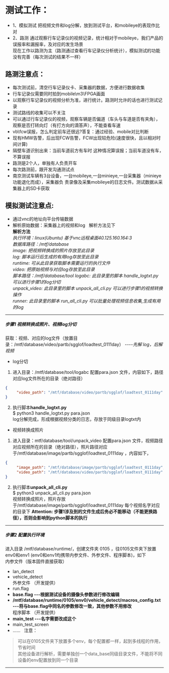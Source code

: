 # 测试工作：
- 1、模拟测试  把视频文件和log分解，放到测试平台，和mobileye的表现作比对  
- 2、路测 通过观察行车记录仪的视频记录，统计相对于mobileye，我们产品的误报率和漏报率，及对应的发生场景  
现在工作以路测为主（路测通过查看行车记录仪分析统计），模拟测试的功能没有完善（每次测试的结果不一样）

## 路测注意点：  
- 每次测试前，清空行车记录仪卡、采集器的数据，方便进行数据收集  
- 行车记录仪需要同时拍到mobile\m3\FPGA画面
- 以观察行车记录仪的视频分析为准，进行统计。路测时允许的话也进行测试记录  
- 测试路线的收集可以不关注  
- 可以通过行车记录仪的视频，观察车辆是否偏道（车头与车道是否有夹角），观察是否打转向灯（有打方向的滴答声），不能查看车速  
- vb\fcw误报，怎么判定前车还很远?答复：通过经验、mobile对比判断
- 现有HMW告警，后出现FCW告警，FCW出现较危险(速度很快，且以相对时间计算)
- 隔壁车道识别出来：当前车道前方有车时 这种情况算误报；当前车道没有车，不算误报  
- 路测是2个人，单独有人负责开车  
- 每次路测前，跟开发沟通测试点  
- 南京测试车辆有3台设备，一台mobileye,一台minieye,一台采集器（minieye功能退化而成），采集器负
责录像及采集mobileye的日志文件。测试数据从采集器上的SD卡获取


## 模拟测试注意点:  
- 通过vnc的地址向平台传输数据  
- 解析原始数据：采集器上的视频和log   解析方法见下  
**解析方法**  
*执行环境：linux(Ubuntu) 基于vnc远程桌面40.125.160.164:3   
数据库路径：/mtf/database  
image: 把视频转换成的照片存放至此目录  
log: 脚本运行后生成的有用log存放至此目录  
runtime: 可从此目录获取脚本需要运行的执行文件  
video: 把原始视频与对应log存放至此目录  
脚本路径：/mtf/database/tool 
logabc: 此目录里的脚本 handle_logtxt.py 可以进行步骤1的log分切  
unpack_video: 此目录里的脚本 unpack_all_cli.py 可以进行步骤1的视频转换操作  
runner: 此目录里的脚本 run_all_cli.py 可以批量处理视频信息收集,生成有用的log*   
---
##### 步骤1 视频转换成照片、视频log分切
获取：视频、对应的log文件（放置目录：/mtf/database/video/partb/sgglof/loadtest_0111day）  *----先解 log，后解视频*
- log分切  
1. 进入目录：/mtf/database/tool/logabc 配置para.json 文件，内容如下，路径对应log文件所在的目录（绝对路径）
```json
{  
     "video_path": "/mtf/database/video/partb/sgglof/loadtest_0111day"  
}
```
2. 执行脚本**handle_logtxt.py**  
$ python3 handle_logtxt.py para.json  
log分解完成，形成根据视频分类的日志，存放于同级目录logtxt内
- 视频转换成照片  
1. 进入目录：mtf/database/tool/unpack_video 配置para.json 文件，视频路径对应视频所在的目录（绝对路径），照片路径对应于/mtf/database/image/partb/sgglof/loadtest_0111day ，内容如下，
```json
{  
     "image_path": "/mtf/database/image/partb/sgglof/loadtest_0111day",
     "video_path": "/mtf/database/video/partb/sgglof/loadtest_0111day"  
}  
```
2. 执行脚本**unpack_all_cli.py**   
$ python3 unpack_all_cli.py para.json  
视频转换成照片，照片存放于/mtf/database/image/partb/sgglof/loadtest_0111day 每个视频名字对应的目录下 
**Attention: 步骤1涉及到的文件生成后务必不能移动（不能更换路径），否则会影响到python脚本的执行**
---
##### 步骤2 配置执行环境
进入目录 /mtf/database/runtime/，创建文件夹 0105 ，往0105文件夹下放置env0和env1 (env0和env1均携带内参文件、外参文件、程序脚本)，如下  
内参文件（版本固件直接获取）     
- lan_detect  
- vehicle_detect     
外参文件 （开发提供）  
- run.flag
- **base.flag  ---根据测试设备的摄像头参数进行修改编辑**  
- **/mtf/database/runtime/0105/env0/vehicle_detect/macros_config.txt  ---将与base.flag中同名的参数修改一致，其他参数不用修改**  
程序脚本 （开发提供）  
- **main_test  ---名字需要改成这个**
- main_test_screen  
- ......  
注意：  
> 可以在0105文件夹下放置多个env，每个配置都一样，起到多线程的作用，节省时间  
其他设备进行解析，需要单独创一个data_base同级目录文件，不能将不同设备的env配置放到同一个目录

---
